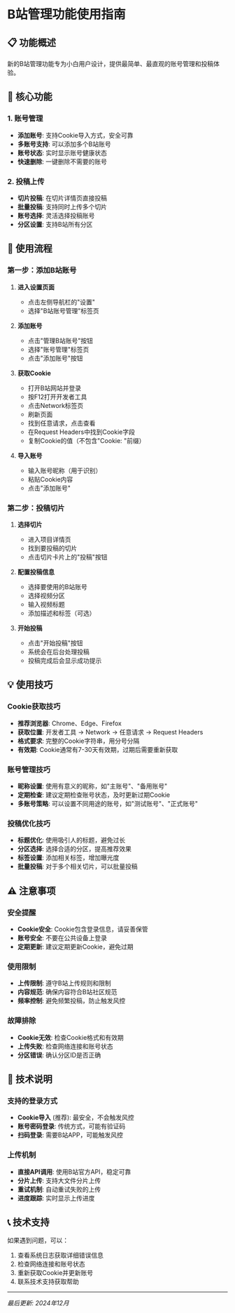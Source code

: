 # B站管理功能使用指南

## 📋 功能概述

新的B站管理功能专为小白用户设计，提供最简单、最直观的账号管理和投稿体验。

## 🎯 核心功能

### 1. 账号管理
- **添加账号**: 支持Cookie导入方式，安全可靠
- **多账号支持**: 可以添加多个B站账号
- **账号状态**: 实时显示账号健康状态
- **快速删除**: 一键删除不需要的账号

### 2. 投稿上传
- **切片投稿**: 在切片详情页直接投稿
- **批量投稿**: 支持同时上传多个切片
- **账号选择**: 灵活选择投稿账号
- **分区设置**: 支持B站所有分区

## 🚀 使用流程

### 第一步：添加B站账号

1. **进入设置页面**
   - 点击左侧导航栏的"设置"
   - 选择"B站账号管理"标签页

2. **添加账号**
   - 点击"管理B站账号"按钮
   - 选择"账号管理"标签页
   - 点击"添加账号"按钮

3. **获取Cookie**
   - 打开B站网站并登录
   - 按F12打开开发者工具
   - 点击Network标签页
   - 刷新页面
   - 找到任意请求，点击查看
   - 在Request Headers中找到Cookie字段
   - 复制Cookie的值（不包含"Cookie: "前缀）

4. **导入账号**
   - 输入账号昵称（用于识别）
   - 粘贴Cookie内容
   - 点击"添加账号"

### 第二步：投稿切片

1. **选择切片**
   - 进入项目详情页
   - 找到要投稿的切片
   - 点击切片卡片上的"投稿"按钮

2. **配置投稿信息**
   - 选择要使用的B站账号
   - 选择视频分区
   - 输入视频标题
   - 添加描述和标签（可选）

3. **开始投稿**
   - 点击"开始投稿"按钮
   - 系统会在后台处理投稿
   - 投稿完成后会显示成功提示

## 💡 使用技巧

### Cookie获取技巧
- **推荐浏览器**: Chrome、Edge、Firefox
- **获取位置**: 开发者工具 → Network → 任意请求 → Request Headers
- **格式要求**: 完整的Cookie字符串，用分号分隔
- **有效期**: Cookie通常有7-30天有效期，过期后需要重新获取

### 账号管理技巧
- **昵称设置**: 使用有意义的昵称，如"主账号"、"备用账号"
- **定期检查**: 建议定期检查账号状态，及时更新过期Cookie
- **多账号策略**: 可以设置不同用途的账号，如"测试账号"、"正式账号"

### 投稿优化技巧
- **标题优化**: 使用吸引人的标题，避免过长
- **分区选择**: 选择合适的分区，提高推荐效果
- **标签设置**: 添加相关标签，增加曝光度
- **批量投稿**: 对于多个相关切片，可以批量投稿

## ⚠️ 注意事项

### 安全提醒
- **Cookie安全**: Cookie包含登录信息，请妥善保管
- **账号安全**: 不要在公共设备上登录
- **定期更新**: 建议定期更新Cookie，避免过期

### 使用限制
- **上传限制**: 遵守B站上传规则和限制
- **内容规范**: 确保内容符合B站社区规范
- **频率控制**: 避免频繁投稿，防止触发风控

### 故障排除
- **Cookie无效**: 检查Cookie格式和有效期
- **上传失败**: 检查网络连接和账号状态
- **分区错误**: 确认分区ID是否正确

## 🔧 技术说明

### 支持的登录方式
- **Cookie导入** (推荐): 最安全，不会触发风控
- **账号密码登录**: 传统方式，可能有验证码
- **扫码登录**: 需要B站APP，可能触发风控

### 上传机制
- **直接API调用**: 使用B站官方API，稳定可靠
- **分片上传**: 支持大文件分片上传
- **重试机制**: 自动重试失败的上传
- **进度跟踪**: 实时显示上传进度

## 📞 技术支持

如果遇到问题，可以：
1. 查看系统日志获取详细错误信息
2. 检查网络连接和账号状态
3. 重新获取Cookie并更新账号
4. 联系技术支持获取帮助

---

*最后更新: 2024年12月*
